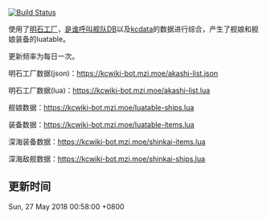 [![Build Status](https://travis-ci.org/MZIchenjl/kcwiki_bot.svg?branch=luaTable)](https://travis-ci.org/MZIchenjl/kcwiki_bot)

使用了[明石工厂](http://akashi-list.me)，[是谁呼叫舰队DB](https://github.com/TeamFleet/WhoCallsTheFleet-DB)以及[kcdata](https://github.com/kcwikizh/kcdata)的数据进行综合，产生了舰娘和舰娘装备的luatable。

更新频率为每日一次。

明石工厂数据(json)：<https://kcwiki-bot.mzi.moe/akashi-list.json>

明石工厂数据(lua)：<https://kcwiki-bot.mzi.moe/akashi-list.lua>

舰娘数据：<https://kcwiki-bot.mzi.moe/luatable-ships.lua>

装备数据：<https://kcwiki-bot.mzi.moe/luatable-items.lua>

深海装备数据：<https://kcwiki-bot.mzi.moe/shinkai-items.lua>

深海敌舰数据：<https://kcwiki-bot.mzi.moe/shinkai-ships.lua>

## 更新时间

Sun, 27 May 2018 00:58:00 +0800
